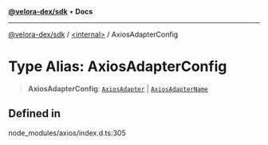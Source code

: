 [**@velora-dex/sdk**](../../README.md) • **Docs**

***

[@velora-dex/sdk](../../globals.md) / [\<internal\>](../README.md) / AxiosAdapterConfig

# Type Alias: AxiosAdapterConfig

> **AxiosAdapterConfig**: [`AxiosAdapter`](../interfaces/AxiosAdapter.md) \| [`AxiosAdapterName`](AxiosAdapterName.md)

## Defined in

node\_modules/axios/index.d.ts:305
